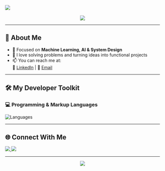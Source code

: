 <h2>
  <img src="https://readme-typing-svg.herokuapp.com?font=Fira+Code&size=26&duration=2500&pause=500&color=00FFC3&vCenter=true&width=600&height=45&lines=Hey%2C+World!+I'm+Sudarshan.;I+build%2C+break%2C+and+innovate!+💥">
</h2>

<div align="center">
  <img src="https://capsule-render.vercel.app/api?type=waving&color=0:00FFC3,100:FF4B91&height=140&section=header&text=Welcome%20to%20My%20GitHub!&fontSize=30&fontAlignY=35&animation=twinkling" />
</div>

---

## 🧠 About Me  
- 🎯 Focused on **Machine Learning, AI & System Design** 
- 🧩 I love solving problems and turning ideas into functional projects  
- 📫 You can reach me at:  
  🔗 [LinkedIn](https://www.linkedin.com/in/sudarshan-j/) | 📩 [Email](mailto:sudarshanjrao20@gmail.com)

---

## 🛠️ My Developer Toolkit  

### 💻 Programming & Markup Languages  
<p>
  <img src="https://skillicons.dev/icons?i=python,js,java,r,c,html,css" alt="Languages" />
</p>

---

## 🌐 Connect With Me  
<p>
  <a href="https://www.linkedin.com/in/sudarshan-j/">
    <img src="https://img.shields.io/badge/-LinkedIn-0A66C2?style=for-the-badge&logo=linkedin&logoColor=white"/>
  </a>
  <a href="mailto:sudarshanjrao20@gmail.com">
    <img src="https://img.shields.io/badge/-Email-EA4335?style=for-the-badge&logo=gmail&logoColor=white"/>
  </a>
</p>

---

<div align="center">
  <img src="https://capsule-render.vercel.app/api?type=waving&color=0:FF4B91,100:00FFC3&height=120&section=footer"/>
</div>
